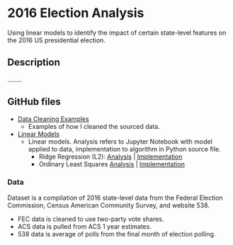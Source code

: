 # 2016 Election Analysis
Using linear models to identify the impact of certain state-level features on the 2016 US presidential election.

## Description
........

## GitHub files
* [Data Cleaning Examples](Data%20Cleaning%20Examples)
  * Examples of how I cleaned the sourced data.
* [Linear Models](Linear%20Models)
  * Linear models. Analysis refers to Jupyter Notebook with model applied to data, implementation to algorithm in Python source file.
     * Ridge Regression (L2): [Analysis](Linear%20Models/Ridge%20analysis.ipynb) $|$ [Implementation](Linear%20Models/ridge.py)
     * Ordinary Least Squares [Analysis](Linear%20Models/OLS%20analysis.ipynb) $|$ [Implementation](Linear%20Models/ordinary_ls.py)

### Data
Dataset is a compilation of 2016 state-level data from the Federal Election Commission, Census American Community Survey, and website 538.
* FEC data is cleaned to use two-party vote shares.
* ACS data is pulled from ACS 1 year estimates.
* 538 data is average of polls from the final month of election polling.
